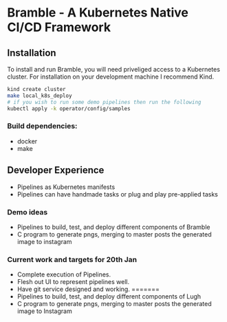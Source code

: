 # Bramble - A Kubernetes Native CI/CD Framework

## Installation
To install and run Bramble, you will need priveliged access to a Kubernetes cluster. 
For installation on your development machine I recommend Kind.

``` sh
kind create cluster
make local_k8s_deploy
# if you wish to run some demo pipelines then run the following
kubectl apply -k operator/config/samples
``` 

### Build dependencies:
- docker
- make

## Developer Experience

- Pipelines as Kubernetes manifests
- Pipelines can have handmade tasks or plug and play pre-applied tasks

### Demo ideas

- Pipelines to build, test, and deploy different components of Bramble
- C program to generate pngs, merging to master posts the generated image to instagram

### Current work and targets for 20th Jan

- Complete execution of Pipelines.
- Flesh out UI to represent pipelines well.
- Have git service designed and working.
=======
- Pipelines to build, test, and deploy different components of Lugh
- C program to generate pngs, merging to master posts the generated image to Instagram
